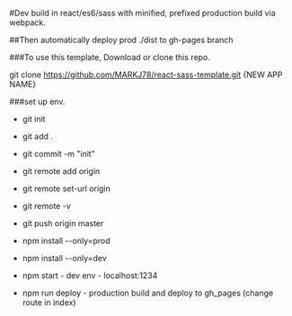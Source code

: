 #Dev build in react/es6/sass with minified, prefixed production build via webpack.

##Then automatically deploy prod ./dist to gh-pages branch

###To use this template, Download or clone this repo.

git clone https://github.com/MARKJ78/react-sass-template.git {NEW APP NAME}

###set up env.

* git init
* git add .
* git commit -m "init"
* git remote add origin <URL>
* git remote set-url origin <URL>
* git remote -v
* git push origin master


* npm install --only=prod
* npm install --only=dev


* npm start - dev env - localhost:1234
* npm run deploy - production build and deploy to gh_pages (change route in index)
